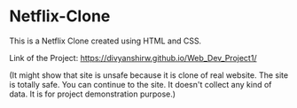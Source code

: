 # Netflix-Clone
 This is a Netflix Clone created using HTML and CSS.

Link of the Project:
https://divyanshirw.github.io/Web_Dev_Project1/

(It might show that site is unsafe because it is clone of real website. The site is totally safe. You can continue to the site. It doesn't collect any kind of data. It is for project demonstration purpose.)
